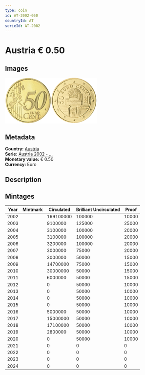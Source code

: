 ```yaml
---
type: coin
id: AT-2002-050
countryId: AT
serieId: AT-2002
---
```


# Austria € 0.50

## Images

<img src="../../../Images/common-2002-050.webp" height="150" alt="Front image"><img src="Images/austria-2002-050.webp" height="150" alt="Back image">

## Metadata

**Country:** [Austria](../index.md)\
**Serie:** [Austria 2002 - ...](index.md)\
**Monetary value:** € 0.50\
**Currency:** Euro

## Description

## Mintages

| Year | Mintmark | Circulated | Brilliant Uncirculated | Proof |
| ---- | -------- | ---------- | ---------------------- | ----- |
| 2002 |          | 169100000  | 100000                 | 10000 |
| 2003 |          | 9100000    | 125000                 | 25000 |
| 2004 |          | 3100000    | 100000                 | 20000 |
| 2005 |          | 3100000    | 100000                 | 20000 |
| 2006 |          | 3200000    | 100000                 | 20000 |
| 2007 |          | 3000000    | 75000                  | 20000 |
| 2008 |          | 3000000    | 50000                  | 15000 |
| 2009 |          | 14700000   | 75000                  | 15000 |
| 2010 |          | 30000000   | 50000                  | 15000 |
| 2011 |          | 6000000    | 50000                  | 15000 |
| 2012 |          | 0          | 50000                  | 10000 |
| 2013 |          | 0          | 50000                  | 10000 |
| 2014 |          | 0          | 50000                  | 10000 |
| 2015 |          | 0          | 50000                  | 10000 |
| 2016 |          | 5000000    | 50000                  | 10000 |
| 2017 |          | 15000000   | 50000                  | 10000 |
| 2018 |          | 17100000   | 50000                  | 10000 |
| 2019 |          | 2800000    | 50000                  | 10000 |
| 2020 |          | 0          | 50000                  | 10000 |
| 2021 |          | 0          | 0                      | 0     |
| 2022 |          | 0          | 0                      | 0     |
| 2023 |          | 0          | 0                      | 0     |
| 2024 |          | 0          | 0                      | 0     |
